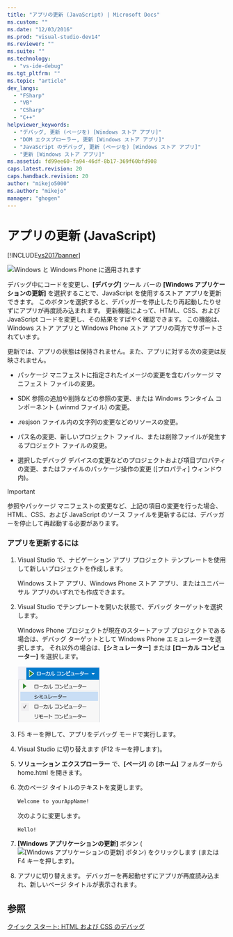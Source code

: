 ```yaml
---
title: "アプリの更新 (JavaScript) | Microsoft Docs"
ms.custom: ""
ms.date: "12/03/2016"
ms.prod: "visual-studio-dev14"
ms.reviewer: ""
ms.suite: ""
ms.technology: 
  - "vs-ide-debug"
ms.tgt_pltfrm: ""
ms.topic: "article"
dev_langs: 
  - "FSharp"
  - "VB"
  - "CSharp"
  - "C++"
helpviewer_keywords: 
  - "デバッグ, 更新 (ページを) [Windows ストア アプリ]"
  - "DOM エクスプローラー, 更新 [Windows ストア アプリ]"
  - "JavaScript のデバッグ, 更新 (ページを) [Windows ストア アプリ]"
  - "更新 [Windows ストア アプリ]"
ms.assetid: fd99ee60-fa94-46df-8b17-369f60bfd908
caps.latest.revision: 20
caps.handback.revision: 20
author: "mikejo5000"
ms.author: "mikejo"
manager: "ghogen"
---
```

# アプリの更新 (JavaScript)
[!INCLUDE[vs2017banner](../code-quality/includes/vs2017banner.md)]

![Windows と Windows Phone に適用されます](../debugger/media/windows_and_phone_content.png "windows\_and\_phone\_content")  
  
 デバッグ中にコードを変更し、**\[デバッグ\]** ツール バーの **\[Windows アプリケーションの更新\]** を選択することで、JavaScript を使用するストア アプリを更新できます。  このボタンを選択すると、デバッガーを停止したり再起動したりせずにアプリが再度読み込まれます。  更新機能によって、HTML、CSS、および JavaScript コードを変更し、その結果をすばやく確認できます。  この機能は、Windows ストア アプリと Windows Phone ストア アプリの両方でサポートされています。  
  
 更新では、アプリの状態は保持されません。また、アプリに対する次の変更は反映されません。  
  
-   パッケージ マニフェストに指定されたイメージの変更を含むパッケージ マニフェスト ファイルの変更。  
  
-   SDK 参照の追加や削除などの参照の変更、または Windows ランタイム コンポーネント \(.winmd ファイル\) の変更。  
  
-   .resjson ファイル内の文字列の変更などのリソースの変更。  
  
-   パス名の変更、新しいプロジェクト ファイル、または削除ファイルが発生するプロジェクト ファイルの変更。  
  
-   選択したデバッグ デバイスの変更などのプロジェクトおよび項目プロパティの変更、またはファイルのパッケージ操作の変更 \(\[プロパティ\] ウィンドウ内\)。  
  
> [!IMPORTANT]
>  参照やパッケージ マニフェストの変更など、上記の項目の変更を行った場合、HTML、CSS、および JavaScript のソース ファイルを更新するには、デバッガーを停止して再起動する必要があります。  
  
### アプリを更新するには  
  
1.  Visual Studio で、ナビゲーション アプリ プロジェクト テンプレートを使用して新しいプロジェクトを作成します。  
  
     Windows ストア アプリ、Windows Phone ストア アプリ、またはユニバーサル アプリのいずれでも作成できます。  
  
2.  Visual Studio でテンプレートを開いた状態で、デバッグ ターゲットを選択します。  
  
     Windows Phone プロジェクトが現在のスタートアップ プロジェクトである場合は、デバッグ ターゲットとして Windows Phone エミュレーターを選択します。  それ以外の場合は、**\[シミュレーター\]** または **\[ローカル コンピューター\]** を選択します。  
  
     ![デバッグ ターゲット リストを選択する](../debugger/media/js_select_target.png "JS\_Select\_Target")  
  
3.  F5 キーを押して、アプリをデバッグ モードで実行します。  
  
4.  Visual Studio に切り替えます   \(F12 キーを押します\)。  
  
5.  **ソリューション エクスプローラー** で、**\[ページ\]** の **\[ホーム\]** フォルダーから home.html を開きます。  
  
6.  次のページ タイトルのテキストを変更します。  
  
    ```html  
    Welcome to yourAppName!  
    ```  
  
     次のように変更します。  
  
    ```html  
    Hello!  
    ```  
  
7.  **\[Windows アプリケーションの更新\]** ボタン \(![&#91;Windows アプリケーションの更新&#93; ボタン](../debugger/media/js_refresh.png "JS\_Refresh")\) をクリックします   \(または F4 キーを押します\)。  
  
8.  アプリに切り替えます。  デバッガーを再起動せずにアプリが再度読み込まれ、新しいページ タイトルが表示されます。  
  
## 参照  
 [クイック スタート: HTML および CSS のデバッグ](../debugger/quickstart-debug-html-and-css.md)